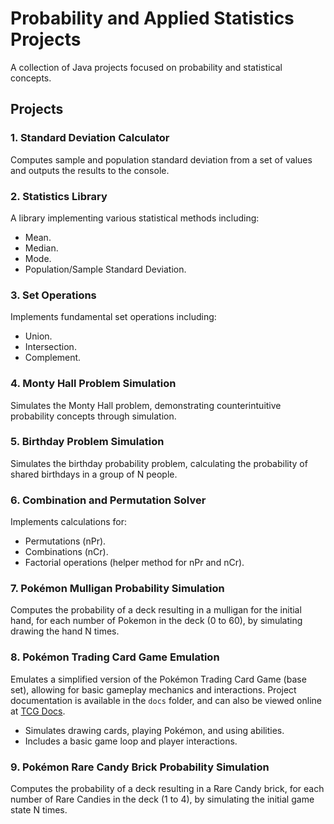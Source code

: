 # Probability and Applied Statistics Projects
A collection of Java projects focused on probability and statistical concepts.

## Projects
### 1. Standard Deviation Calculator
Computes sample and population standard deviation from a set of values and outputs the results to the console.

### 2. Statistics Library
A library implementing various statistical methods including:
- Mean.
- Median.
- Mode.
- Population/Sample Standard Deviation.

### 3. Set Operations
Implements fundamental set operations including:
- Union.
- Intersection.
- Complement.

### 4. Monty Hall Problem Simulation
Simulates the Monty Hall problem, demonstrating counterintuitive probability concepts through simulation.

### 5. Birthday Problem Simulation
Simulates the birthday probability problem, calculating the probability of shared birthdays in a group of N people.

### 6. Combination and Permutation Solver
Implements calculations for:
- Permutations (nPr).
- Combinations (nCr).
- Factorial operations (helper method for nPr and nCr).

### 7. Pokémon Mulligan Probability Simulation
Computes the probability of a deck resulting in a mulligan for the initial hand, for each number of Pokemon in the deck (0 to 60), by simulating drawing the hand N times.

### 8. Pokémon Trading Card Game Emulation
Emulates a simplified version of the Pokémon Trading Card Game (base set), allowing for basic gameplay mechanics and interactions.
Project documentation is available in the `docs` folder, and can also be viewed online at [TCG Docs](https://tcgdocs.tylermong.dev/).
- Simulates drawing cards, playing Pokémon, and using abilities.
- Includes a basic game loop and player interactions.

### 9. Pokémon Rare Candy Brick Probability Simulation
Computes the probability of a deck resulting in a Rare Candy brick, for each number of Rare Candies in the deck (1 to 4), by simulating the initial game state N times.